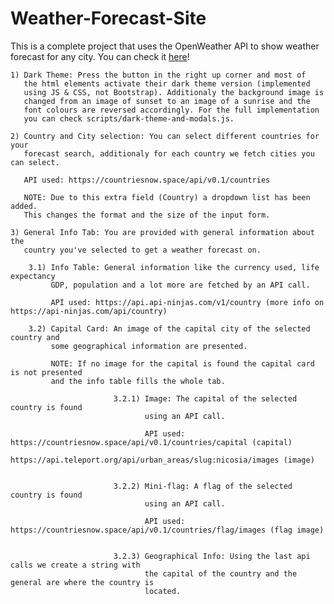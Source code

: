 # Weather-Forecast-Site
This is a complete project that uses the OpenWeather API to show weather forecast for any city. You can check it <a href="https://mbofos01.github.io/Weather-Forecast-Site/" target="_blank">here</a>!

    1) Dark Theme: Press the button in the right up corner and most of 
       the html elements activate their dark theme version (implemented
       using JS & CSS, not Bootstrap). Additionaly the background image is
       changed from an image of sunset to an image of a sunrise and the
       font colours are reversed accordingly. For the full implementation 
       you can check scripts/dark-theme-and-modals.js.

    2) Country and City selection: You can select different countries for your
       forecast search, additionaly for each country we fetch cities you can select.

       API used: https://countriesnow.space/api/v0.1/countries

       NOTE: Due to this extra field (Country) a dropdown list has been added.
       This changes the format and the size of the input form.

    3) General Info Tab: You are provided with general information about the 
       country you've selected to get a weather forecast on.
        
        3.1) Info Table: General information like the currency used, life expectancy
             GDP, population and a lot more are fetched by an API call.

             API used: https://api.api-ninjas.com/v1/country (more info on https://api-ninjas.com/api/country)

        3.2) Capital Card: An image of the capital city of the selected country and 
             some geographical information are presented. 

             NOTE: If no image for the capital is found the capital card is not presented
             and the info table fills the whole tab.

                           3.2.1) Image: The capital of the selected country is found
                                  using an API call.

                                  API used: https://countriesnow.space/api/v0.1/countries/capital (capital)
                                            https://api.teleport.org/api/urban_areas/slug:nicosia/images (image)


                           3.2.2) Mini-flag: A flag of the selected country is found
                                  using an API call.

                                  API used: https://countriesnow.space/api/v0.1/countries/flag/images (flag image)

                        
                           3.2.3) Geographical Info: Using the last api calls we create a string with 
                                  the capital of the country and the general are where the country is 
                                  located.
